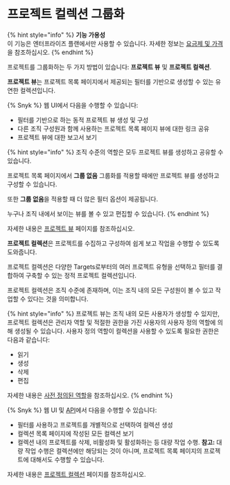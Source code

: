 # 프로젝트 컬렉션 그룹화

{% hint style="info" %}
**기능 가용성**\
이 기능은 엔터프라이즈 플랜에서만 사용할 수 있습니다. 자세한 정보는 [요금제 및 가격](https://snyk.io/plans/)을 참조하십시오.
{% endhint %}

프로젝트를 그룹화하는 두 가지 방법이 있습니다: **프로젝트 뷰** 및 **프로젝트 컬렉션**.

**프로젝트 뷰**는 프로젝트 목록 페이지에서 제공되는 필터를 기반으로 생성할 수 있는 유연한 컬렉션입니다.

{% Snyk %} 웹 UI에서 다음을 수행할 수 있습니다:

- 필터를 기반으로 하는 동적 프로젝트 뷰 생성 및 구성
- 다른 조직 구성원과 함께 사용하는 프로젝트 목록 페이지 뷰에 대한 링크 공유
- 프로젝트 뷰에 대한 보고서 보기

{% hint style="info" %}
조직 수준의 역할은 모두 프로젝트 뷰를 생성하고 공유할 수 있습니다.

프로젝트 목록 페이지에서 **그룹 없음** 그룹화를 적용할 때에만 프로젝트 뷰를 생성하고 구성할 수 있습니다.

또한 **그룹 없음**을 적용할 때 더 많은 필터 옵션이 제공됩니다.

누구나 조직 내에서 보이는 뷰를 볼 수 있고 편집할 수 있습니다.
{% endhint %}

자세한 내용은 [프로젝트 뷰](project-views.md) 페이지를 참조하십시오.

**프로젝트 컬렉션**은 프로젝트를 수집하고 구성하여 쉽게 보고 작업을 수행할 수 있도록 도와줍니다.

프로젝트 컬렉션은 다양한 Targets로부터의 여러 프로젝트 유형을 선택하고 필터를 결합하여 구축할 수 있는 정적 프로젝트 컬렉션입니다.

프로젝트 컬렉션은 조직 수준에 존재하며, 이는 조직 내의 모든 구성원이 볼 수 있고 작업할 수 있다는 것을 의미합니다.

{% hint style="info" %}
프로젝트 뷰는 조직 내의 모든 사용자가 생성할 수 있지만, 프로젝트 컬렉션은 관리자 역할 및 적절한 권한을 가진 사용자의 사용자 정의 역할에 의해 생성될 수 있습니다. 사용자 정의 역할이 컬렉션을 사용할 수 있도록 필요한 권한은 다음과 같습니다:

- 읽기
- 생성
- 삭제
- 편집

자세한 내용은 [사전 정의된 역할](../../user-roles/pre-defined-roles.md)을 참조하십시오.
{% endhint %}

{% Snyk %} 웹 UI 및 [API](../../../snyk-api/reference/collection.md)에서 다음을 수행할 수 있습니다:

- 필터를 사용하고 프로젝트를 개별적으로 선택하여 컬렉션 생성
- 컬렉션 목록 페이지에 작성된 모든 컬렉션 보기
- 컬렉션 내의 프로젝트를 삭제, 비활성화 및 활성화하는 등 대량 작업 수행. **참고:** 대량 작업 수행은 컬렉션에만 해당되는 것이 아니며, 프로젝트 목록 페이지의 프로젝트에 대해서도 수행할 수 있습니다.

자세한 내용은 [프로젝트 컬렉션](project-collections.md) 페이지를 참조하십시오.